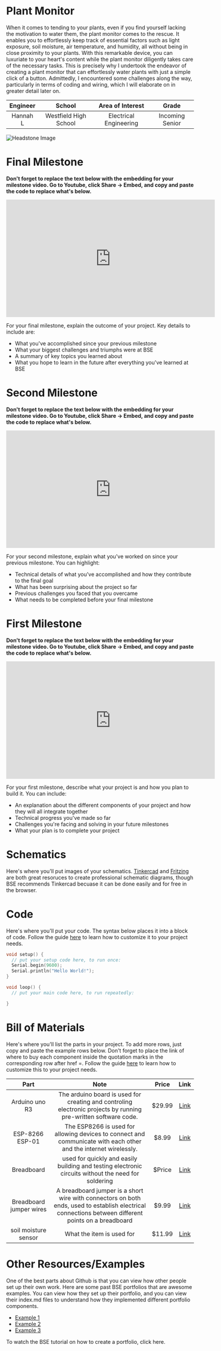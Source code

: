 # Plant Monitor
When it comes to tending to your plants, even if you find yourself lacking the motivation to water them, the plant monitor comes to the rescue. It enables you to effortlessly keep track of essential factors such as light exposure, soil moisture, air temperature, and humidity, all without being in close proximity to your plants. With this remarkable device, you can luxuriate to your heart's content while the plant monitor diligently takes care of the necessary tasks. This is precisely why I undertook the endeavor of creating a plant monitor that can effortlessly water plants with just a simple click of a button. Admittedly, I encountered some challenges along the way, particularly in terms of coding and wiring, which I will elaborate on in greater detail later on.

| **Engineer** | **School** | **Area of Interest** | **Grade** |
|:--:|:--:|:--:|:--:|
| Hannah L | Westfield High School | Electrical Engineering | Incoming Senior

![Headstone Image](IMG_7015.jpg)

  
# Final Milestone

**Don't forget to replace the text below with the embedding for your milestone video. Go to Youtube, click Share -> Embed, and copy and paste the code to replace what's below.**

<iframe width="560" height="315" src="https://www.youtube.com/embed/F7M7imOVGug" title="YouTube video player" frameborder="0" allow="accelerometer; autoplay; clipboard-write; encrypted-media; gyroscope; picture-in-picture; web-share" allowfullscreen></iframe>

For your final milestone, explain the outcome of your project. Key details to include are:
- What you've accomplished since your previous milestone
- What your biggest challenges and triumphs were at BSE
- A summary of key topics you learned about
- What you hope to learn in the future after everything you've learned at BSE



# Second Milestone

**Don't forget to replace the text below with the embedding for your milestone video. Go to Youtube, click Share -> Embed, and copy and paste the code to replace what's below.**

<iframe width="560" height="315" src="https://www.youtube.com/embed/y3VAmNlER5Y" title="YouTube video player" frameborder="0" allow="accelerometer; autoplay; clipboard-write; encrypted-media; gyroscope; picture-in-picture; web-share" allowfullscreen></iframe>

For your second milestone, explain what you've worked on since your previous milestone. You can highlight:
- Technical details of what you've accomplished and how they contribute to the final goal
- What has been surprising about the project so far
- Previous challenges you faced that you overcame
- What needs to be completed before your final milestone 

# First Milestone

**Don't forget to replace the text below with the embedding for your milestone video. Go to Youtube, click Share -> Embed, and copy and paste the code to replace what's below.**

<iframe width="560" height="315" src="https://www.youtube.com/embed/CaCazFBhYKs" title="YouTube video player" frameborder="0" allow="accelerometer; autoplay; clipboard-write; encrypted-media; gyroscope; picture-in-picture; web-share" allowfullscreen></iframe>

For your first milestone, describe what your project is and how you plan to build it. You can include:
- An explanation about the different components of your project and how they will all integrate together
- Technical progress you've made so far
- Challenges you're facing and solving in your future milestones
- What your plan is to complete your project

# Schematics 
Here's where you'll put images of your schematics. [Tinkercad](https://www.tinkercad.com/blog/official-guide-to-tinkercad-circuits) and [Fritzing](https://fritzing.org/learning/) are both great resoruces to create professional schematic diagrams, though BSE recommends Tinkercad becuase it can be done easily and for free in the browser. 

# Code
Here's where you'll put your code. The syntax below places it into a block of code. Follow the guide [here]([url](https://www.markdownguide.org/extended-syntax/)) to learn how to customize it to your project needs. 

```c++
void setup() {
  // put your setup code here, to run once:
  Serial.begin(9600);
  Serial.println("Hello World!");
}

void loop() {
  // put your main code here, to run repeatedly:

}
```

# Bill of Materials
Here's where you'll list the parts in your project. To add more rows, just copy and paste the example rows below.
Don't forget to place the link of where to buy each component inside the quotation marks in the corresponding row after href =. Follow the guide [here]([url](https://www.markdownguide.org/extended-syntax/)) to learn how to customize this to your project needs. 

| **Part** | **Note** | **Price** | **Link** |
|:--:|:--:|:--:|:--:|
| Arduino uno R3| The arduino board is used for creating and controling electronic projects by running pre-written software code. | $29.99 | <a href= "https://www.amazon.com/ELEGOO-Board-ATmega328P-ATMEGA16U2-Compliant/dp/B01EWOE0UU/ref=sr_1_2_sspa?keywords=arduino+uno&qid=1689602454&sr=8-2-spons&sp_csd=d2lkZ2V0TmFtZT1zcF9hdGY&psc=1"> Link </a> |
| ESP-8266 ESP-01 | The ESP8266 is used for allowing devices to connect and communicate with each other and the internet wirelessly. | $8.99 | <a href="https://www.amazon.com/HiLetgo-Wireless-Transceiver-Development-Compatible/dp/B010N1ROQS/ref=sr_1_1_sspa?crid=A14YBZ0VN5AM&keywords=esp8266&qid=1689603294&sprefix=esp8266%2Caps%2C124&sr=8-1-spons&sp_csd=d2lkZ2V0TmFtZT1zcF9hdGY&psc=1"> Link </a> |
| Breadboard | used for quickly and easily building and testing electronic circuits without the need for soldering | $Price | <a href="https://www.amazon.com/Breadboards-Solderless-Breadboard-Distribution-Connecting/dp/B07DL13RZH/ref=sr_1_1_sspa?keywords=breadboard&qid=1689603906&sr=8-1-spons&sp_csd=d2lkZ2V0TmFtZT1zcF9hdGY&psc=1"> Link </a> |
| Breadboard jumper wires| A breadboard jumper is a short wire with connectors on both ends, used to establish electrical connections between different points on a breadboard | $9.99| <a href="https://www.amazon.com/Solderless-Flexible-Breadboard-Jumper-100pcs/dp/B005TZJ0AM/ref=sr_1_6?crid=32WQ9EBPDKZW5&keywords=breadboard+jumper&qid=1689604452&sprefix=breadboard+jumper%2Caps%2C573&sr=8-6"> Link </a> |
| soil moisture sensor| What the item is used for | $11.99 | <a href="https://www.amazon.com/Capacitive-Moisture-Corrosion-Resistant-Detection/dp/B07SYBSHGX/ref=sr_1_8?crid=3S5RB1JSWSSC4&keywords=soil+moisture+sensor&qid=1689606335&sprefix=soil+mo%2Caps%2C155&sr=8-8"> Link </a> |


# Other Resources/Examples
One of the best parts about Github is that you can view how other people set up their own work. Here are some past BSE portfolios that are awesome examples. You can view how they set up their portfolio, and you can view their index.md files to understand how they implemented different portfolio components.
- [Example 1](https://trashytuber.github.io/YimingJiaBlueStamp/)
- [Example 2](https://sviatil0.github.io/Sviatoslav_BSE/)
- [Example 3](https://arneshkumar.github.io/arneshbluestamp/)

To watch the BSE tutorial on how to create a portfolio, click here.
